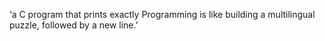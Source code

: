 ‘a C program that prints exactly Programming is like building a multilingual puzzle, followed by a new line.’
